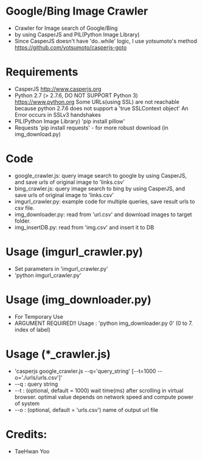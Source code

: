 # Google/Bing Image Crawler
- Crawler for Image search of Google/Bing
- by using CasperJS and PIL(Python Image Library)
- Since CasperJS doesn't have 'do..while' logic, I use yotsumoto's method https://github.com/yotsumoto/casperjs-goto


# Requirements
- CasperJS http://www.casperjs.org
- Python 2.7 (> 2.7.6, DO NOT SUPPORT Python 3) https://www.python.org
  Some URLs(using SSL) are not reachable because python 2.7.6 does not support a 'true SSLContext object'
  An Error occurs in SSLv3 handshakes
- PIL(Python Image Library) 'pip install pillow'
- Requests 'pip install requests' - for more robust download (in img_download.py)


# Code
- google_crawler.js: query image search to google by using CasperJS, and save urls of original image to 'links.csv'
- bing_crawler.js: query image search to bing by using CasperJS, and save urls of original image to 'links.csv'
- imgurl_crawler.py: example code for multiple queries, save result urls to csv file.
- img_downloader.py: read from 'url.csv' and download images to target folder.
- img_insertDB.py: read from 'img.csv' and insert it to DB


# Usage (imgurl_crawler.py)
- Set parameters in 'imgurl_crawler.py'
- 'python imgurl_crawler.py'


# Usage (img_downloader.py)
- For Temporary Use
- ARGUMENT REQUIRED!! Usage : 'python img_downloader.py 0' (0 to 7. index of label)


# Usage (*_crawler.js)
- 'casperjs google_crawler.js --q='query_string' [--t=1000 --o='./urls/urls.csv']'
- --q : query string
- --t : (optional, default = 1000) wait time(ms) after scrolling in virtual browser. optimal value depends on network speed and compute power of system
- --o : (optional, default = 'urls.csv') name of output url file 

# Credits: 
- TaeHwan Yoo
